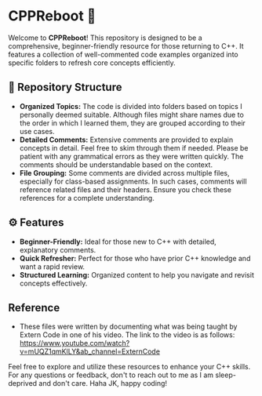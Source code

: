 # CPPReboot 🚀

Welcome to **CPPReboot**! This repository is designed to be a comprehensive, beginner-friendly resource for those returning to C++. It features a collection of well-commented code examples organized into specific folders to refresh core concepts efficiently.

## 📂 Repository Structure

- **Organized Topics:** The code is divided into folders based on topics I personally deemed suitable. Although files might share names due to the order in which I learned them, they are grouped according to their use cases.
- **Detailed Comments:** Extensive comments are provided to explain concepts in detail. Feel free to skim through them if needed. Please be patient with any grammatical errors as they were written quickly. The comments should be understandable based on the context.
- **File Grouping:** Some comments are divided across multiple files, especially for class-based assignments. In such cases, comments will reference related files and their headers. Ensure you check these references for a complete understanding.

## ⚙️ Features

- **Beginner-Friendly:** Ideal for those new to C++ with detailed, explanatory comments.
- **Quick Refresher:** Perfect for those who have prior C++ knowledge and want a rapid review.
- **Structured Learning:** Organized content to help you navigate and revisit concepts effectively.

## Reference
- These files were written by documenting what was being taught by Extern Code in one of his video. The link to the video is as follows: https://www.youtube.com/watch?v=mUQZ1qmKlLY&ab_channel=ExternCode

Feel free to explore and utilize these resources to enhance your C++ skills. For any questions or feedback, don't to reach out to me as I am sleep-deprived and don't care. Haha JK, happy coding!
